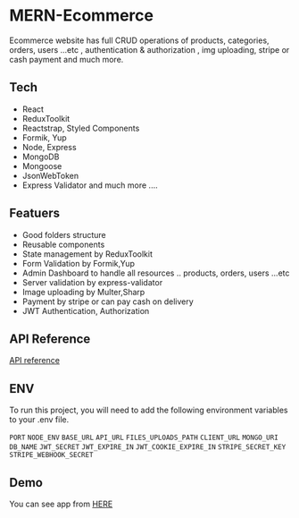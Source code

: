 # MERN-Ecommerce
Ecommerce website has full CRUD operations of products, categories, orders, users ...etc , authentication &amp; authorization , img uploading, stripe or cash payment and much more.

## Tech
- React 
- ReduxToolkit
- Reactstrap, Styled Components
- Formik, Yup
- Node, Express
- MongoDB
- Mongoose
- JsonWebToken
- Express Validator
and much more ....

## Featuers
- Good folders structure
- Reusable components
- State management by ReduxToolkit
- Form Validation by Formik,Yup
- Admin Dashboard to handle all resources .. products, orders, users ...etc
- Server validation by express-validator
- Image uploading by Multer,Sharp
- Payment by stripe or can pay cash on delivery
- JWT Authentication, Authorization

## API Reference
[API reference](https://documenter.getpostman.com/view/22360984/2s93Jut2tg)

## ENV
To run this project, you will need to add the following environment variables to your .env file.

`PORT`
`NODE_ENV`
`BASE_URL`
`API_URL`
`FILES_UPLOADS_PATH`
`CLIENT_URL`
`MONGO_URI`
`DB_NAME`
`JWT_SECRET`
`JWT_EXPIRE_IN`
`JWT_COOKIE_EXPIRE_IN`
`STRIPE_SECRET_KEY`
`STRIPE_WEBHOOK_SECRET`

## Demo
You can see app from [HERE](https://youtu.be/psp6Ojz_BDE)
